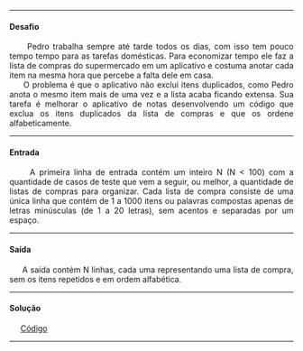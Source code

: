 <hr />

<h4 align="left">Desafio</h4>
    <p align="justify">
        &nbsp;&nbsp;&nbsp;&nbsp;&nbsp;Pedro trabalha sempre até tarde todos os dias, com isso tem pouco tempo tempo para as tarefas domésticas. Para economizar tempo ele faz a lista de compras do supermercado em um aplicativo e costuma anotar cada item na mesma hora que percebe a falta dele em casa.
        <br>
        &nbsp;&nbsp;&nbsp;&nbsp;&nbsp;O problema é que o aplicativo não exclui itens duplicados, como Pedro anota o mesmo item mais de uma vez e a lista acaba ficando extensa. Sua tarefa é melhorar o aplicativo de notas desenvolvendo um código que exclua os itens duplicados da lista de compras e que os ordene alfabeticamente.
    </p>

<hr />

<h4 align="left">Entrada</h4>
    <p align="justify">
        &nbsp;&nbsp;&nbsp;&nbsp;&nbsp;A primeira linha de entrada contém um inteiro N (N < 100) com a quantidade de casos de teste que vem a seguir, ou melhor, a quantidade de listas de compras para organizar. Cada lista de compra consiste de uma única linha que contém de 1 a 1000 itens ou palavras compostas apenas de letras minúsculas (de 1 a 20 letras), sem acentos e separadas por um espaço.
    </p>

<hr />

<h4 align="left">Saída</h4>
    <p align="justify">
        &nbsp;&nbsp;&nbsp;&nbsp;&nbsp;A saída contém N linhas, cada uma representando uma lista de compra, sem os itens repetidos e em ordem alfabética.
    <p>

<hr />

<h4 align="left">Solução</h4>
    <p align="left">
        &nbsp;&nbsp;&nbsp;&nbsp;&nbsp;<a href="#">Código</a>
    </p>

<hr />